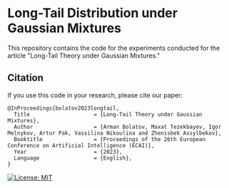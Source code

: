 # Long-Tail Distribution under Gaussian Mixtures

This repository contains the code for the experiments conducted for the article "Long-Tail Theory under Gaussian Mixtures."

## Citation
If you use this code in your research, please cite our paper:
```
@InProceedings{bolatov2023longtail,
  Title                    = {Long-Tail Theory under Gaussian Mixtures},
  Author                   = {Arman Bolatov, Maxat Tezekbayev, Igor Melnykov, Artur Pak, Vassilina Nikoulina and Zhenisbek Assylbekov},
  Booktitle                = {Proceedings of the 26th European Conference on Artificial Intelligence (ECAI)},
  Year                     = {2023},
  Language                 = {English},
}
```

[![License: MIT](https://img.shields.io/badge/License-MIT-yellow.svg)](https://github.com/armanbolatov/long_tail/blob/main/LICENSE)